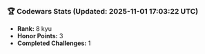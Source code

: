 ### 🏆 Codewars Stats (Updated: 2025-11-01 17:03:22 UTC)

- **Rank:** 8 kyu
- **Honor Points:** 3
- **Completed Challenges:** 1
